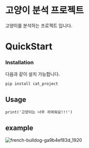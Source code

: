 # 고양이 분석 프로젝트  
고양이를 분석하는 프로젝트 입니다.  
# QuickStart  
### Installation  

다음과 같이 설치 가능합니다.  
```
pip install cat_project
```  
## Usage
```
print('고양이는 너무 귀여워요!!!')
```  
## example  
![french-bulldog-ga9b4ef83d_1920](https://user-images.githubusercontent.com/124948836/218047366-8bd00d6a-de9b-4d96-a1d9-54d597881478.jpg)  

